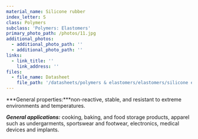 ```yaml
---
material_name: Silicone rubber
index_letter: S
class: Polymers
subclass: 'Polymers: Elastomers'
primary_photo_path: /photos/11.jpg
additional_photos:
  - additional_photo_path: ''
  - additional_photo_path: ''
links:
  - link_title: ''
    link_address: ''
files:
  - file_name: Datasheet
    file_path: '/datasheets/polymers & elastomers/elastomers/silicone elastomers (si, q).pdf'
---
```


***General properties:***non-reactive, stable, and resistant to extreme environments and temperatures.

***General applications:*** cooking, baking, and food storage products, apparel such as undergarments, sportswear and footwear, electronics, medical devices and implants.&nbsp;